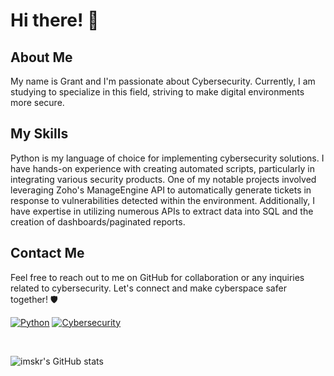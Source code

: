# Hi there! 👋

## About Me
My name is Grant and I'm passionate about Cybersecurity. Currently, I am studying to specialize in this field, striving to make digital environments more secure.

## My Skills
Python is my language of choice for implementing cybersecurity solutions. I have hands-on experience with creating automated scripts, particularly in integrating various security products. One of my notable projects involved leveraging Zoho's ManageEngine API to automatically generate tickets in response to vulnerabilities detected within the environment. Additionally, I have expertise in utilizing numerous APIs to extract data into SQL and the creation of dashboards/paginated reports.

## Contact Me
Feel free to reach out to me on GitHub for collaboration or any inquiries related to cybersecurity. Let's connect and make cyberspace safer together! 🛡️

[![Python](https://img.shields.io/badge/Python-3776AB?style=for-the-badge&logo=python&logoColor=white)](https://www.python.org/)
[![Cybersecurity](https://img.shields.io/badge/Cybersecurity-0088CC?style=for-the-badge&logo=security&logoColor=white)](https://en.wikipedia.org/wiki/Cybersecurity)

<br>

![imskr's GitHub stats](https://github-readme-stats.vercel.app/api?username=cyberdataint&theme=moltack&show_icons=true)

<br>
<!--
**cyberdataint/cyberdataint** is a ✨ _special_ ✨ repository because its `README.md` (this file) appears on your GitHub profile.

Here are some ideas to get you started:

- 🔭 I’m currently working on ...
- 🌱 I’m currently learning ...
- 👯 I’m looking to collaborate on ...
- 🤔 I’m looking for help with ...
- 💬 Ask me about ...
- 📫 How to reach me: ...
- 😄 Pronouns: ...
- ⚡ Fun fact: ...
-->
